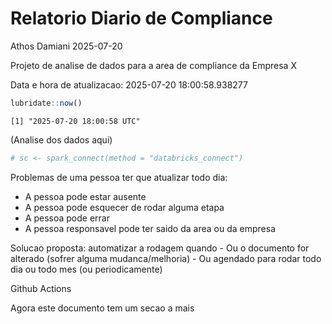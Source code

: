 # Relatorio Diario de Compliance
Athos Damiani
2025-07-20

Projeto de analise de dados para a area de compliance da Empresa X

Data e hora de atualizacao: 2025-07-20 18:00:58.938277

``` r
lubridate::now()
```

    [1] "2025-07-20 18:00:58 UTC"

(Analise dos dados aqui)

``` r
# sc <- spark_connect(method = "databricks_connect")
```

Problemas de uma pessoa ter que atualizar todo dia:

-   A pessoa pode estar ausente
-   A pessoa pode esquecer de rodar alguma etapa
-   A pessoa pode errar
-   A pessoa responsavel pode ter saido da area ou da empresa

Solucao proposta: automatizar a rodagem quando - Ou o documento for
alterado (sofrer alguma mudanca/melhoria) - Ou agendado para rodar todo
dia ou todo mes (ou periodicamente)

Github Actions

Agora este documento tem um secao a mais
